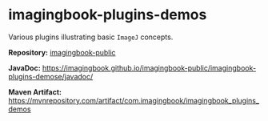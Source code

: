 # imagingbook-plugins-demos

Various plugins illustrating basic `ImageJ` concepts.

**Repository:** [imagingbook-public](https://github.com/imagingbook/imagingbook-public)

**JavaDoc:** https://imagingbook.github.io/imagingbook-public/imagingbook-plugins-demose/javadoc/

**Maven Artifact:** https://mvnrepository.com/artifact/com.imagingbook/imagingbook_plugins_demos
